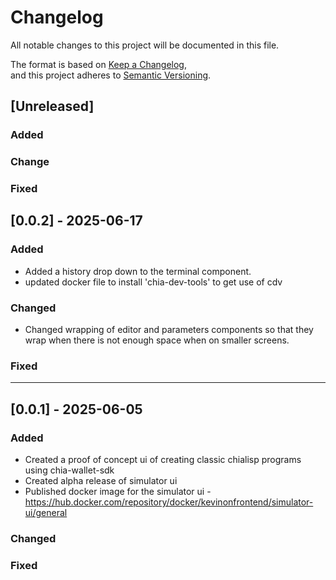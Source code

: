 # Changelog

All notable changes to this project will be documented in this file.

The format is based on [Keep a Changelog](https://keepachangelog.com/en/1.0.0/),  
and this project adheres to [Semantic Versioning](https://semver.org/).


## [Unreleased]
### Added
### Change
### Fixed


## [0.0.2] - 2025-06-17
### Added
- Added a history drop down to the terminal component.
- updated docker file to install 'chia-dev-tools' to get use of cdv

### Changed
- Changed wrapping of editor and parameters components so that they wrap when there is not enough space when on smaller screens.

### Fixed

-------------

## [0.0.1] - 2025-06-05
### Added
- Created a proof of concept ui of creating classic chialisp programs using chia-wallet-sdk
- Created alpha release of simulator ui
- Published docker image for the simulator ui - https://hub.docker.com/repository/docker/kevinonfrontend/simulator-ui/general

### Changed

### Fixed
